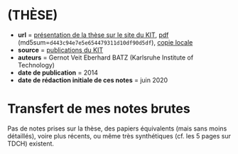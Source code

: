 # (THÈSE) 

- **url** = [présentation de la thèse sur le site du KIT](https://publikationen.bibliothek.kit.edu/1000047759), [pdf](https://publikationen.bibliothek.kit.edu/1000047759/3569195) (md5sum=`d443c94e7e5e654479311d10df90d5df`), [copie locale](./LOCALCOPIES/Batz_Gernot_Veit_Eberhard.pdf)
- **source** = [publications du KIT](https://www.bibliothek.kit.edu/kitopen.php)
- **auteurs** = Gernot Veit Eberhard BATZ (Karlsruhe Institute of Technology)
- **date de publication** = 2014
- **date de rédaction initiale de ces notes** = juin 2020

# Transfert de mes notes brutes

Pas de notes prises sur la thèse, des papiers équivalents (mais sans moins détaillés), voire plus récents, ou même très synthétiques (cf. les 5 pages sur TDCH) existent.
